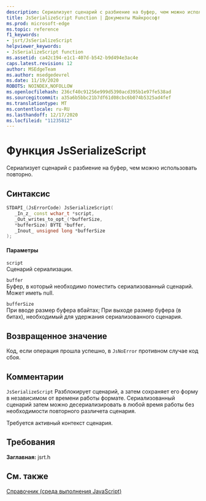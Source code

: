 ```yaml
---
description: Сериализует сценарий с разбиение на буфер, чем можно использовать повторно.
title: JsSerializeScript Function | Документы Майкрософт
ms.prod: microsoft-edge
ms.topic: reference
f1_keywords:
- jsrt/JsSerializeScript
helpviewer_keywords:
- JsSerializeScript function
ms.assetid: ca42c194-e1c1-407d-b542-b9d494e3ac4e
caps.latest.revision: 12
author: MSEdgeTeam
ms.author: msedgedevrel
ms.date: 11/19/2020
ROBOTS: NOINDEX,NOFOLLOW
ms.openlocfilehash: 236cf40c91256e999d5390acd395b1e97fe538ad
ms.sourcegitcommit: a35a6b5bbc21b7df61d08cbc6b074b5325ad4fef
ms.translationtype: MT
ms.contentlocale: ru-RU
ms.lasthandoff: 12/17/2020
ms.locfileid: "11235812"
---
```

# Функция JsSerializeScript

Сериализует сценарий с разбиение на буфер, чем можно использовать повторно.  
  
## Синтаксис  
  
```cpp  
STDAPI_(JsErrorCode) JsSerializeScript(  
   _In_z_ const wchar_t *script,  
   _Out_writes_to_opt_(*bufferSize,  
   *bufferSize) BYTE *buffer,  
   _Inout_ unsigned long *bufferSize  
);  
```  
  
#### Параметры  
 `script`  
 Сценарий сериализации.  
  
 `buffer`  
 Буфер, в который необходимо поместить сериализованный сценарий. Может иметь null.  
  
 `bufferSize`  
 При вводе размер буфера вбайтах; При выходе размер буфера (в битах), необходимый для удержания сериализованного сценария.  
  
## Возвращенное значение  
 Код, если операция прошла успешно, в `JsNoError` противном случае код сбоя.  
  
## Комментарии  
 `JsSerializeScript` Разблокирует сценарий, а затем сохраняет его форму в независимом от времени работы формате. Сериализованный сценарий затем можно десериализировать в любой время работы без необходимости повторного различета сценария.  
  
 Требуется активный контекст сценария.  
  
## Требования  
 **Заглавная:** jsrt.h  
  
## См. также  
 [Справочник (среда выполнения JavaScript)](../chakra-hosting/reference-javascript-runtime.md)
